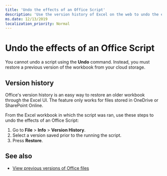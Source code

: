 ```yaml
---
title: 'Undo the effects of an Office Script'
description: 'Use the version history of Excel on the web to undo the effects of running a script.'
ms.date: 12/13/2019
localization_priority: Normal
---
```


# Undo the effects of an Office Script

You cannot undo a script using the **Undo** command. Instead, you must restore a previous version of the workbook from your cloud storage.

## Version history

Office's version history is an easy way to restore an older workbook through the Excel UI. The feature only works for files stored in OneDrive or SharePoint Online.

From the Excel workbook in which the script was ran, use these steps to undo the effects of an Office Script:

1. Go to **File** > **Info** > **Version History**.
2. Select a version saved prior to the running the script.
3. Press **Restore**.

## See also

- [View previous versions of Office files](https://support.office.com/article/View-previous-versions-of-Office-files-5c1e076f-a9c9-41b8-8ace-f77b9642e2c2#ID0EABBAAA=Web)
